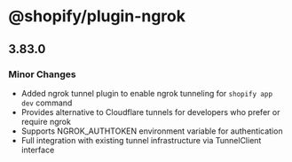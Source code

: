 # @shopify/plugin-ngrok

## 3.83.0

### Minor Changes

- Added ngrok tunnel plugin to enable ngrok tunneling for `shopify app dev` command
- Provides alternative to Cloudflare tunnels for developers who prefer or require ngrok
- Supports NGROK_AUTHTOKEN environment variable for authentication
- Full integration with existing tunnel infrastructure via TunnelClient interface